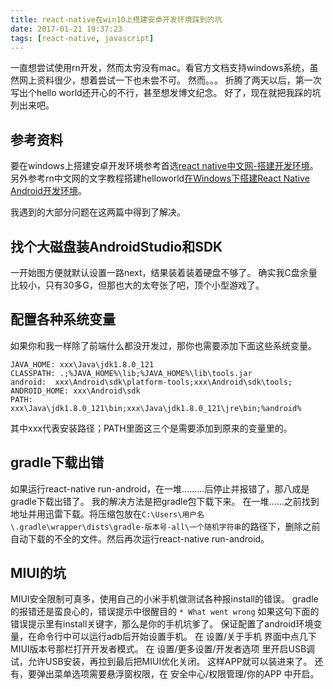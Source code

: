 ```yaml
---
title: react-native在win10上搭建安卓开发环境踩到的坑
date: 2017-01-21 19:37:23
tags: [react-native, javascript]
---
```

一直想尝试使用rn开发，然而太穷没有mac。看官方文档支持windows系统，虽然网上资料很少，想着尝试一下也未尝不可。
然而。。。
折腾了两天以后，第一次写出个hello world还开心的不行，甚至想发博文纪念。
好了，现在就把我踩的坑列出来吧。
## 参考资料
要在windows上搭建安卓开发环境参考首选[react native中文网-搭建开发环境](http://reactnative.cn/docs/0.40/getting-started.html#content)。
另外参考rn中文网的文字教程搭建helloworld[在Windows下搭建React Native Android开发环境](http://bbs.reactnative.cn/topic/10/)。
<!--more-->
我遇到的大部分问题在这两篇中得到了解决。
## 找个大磁盘装AndroidStudio和SDK
一开始图方便就默认设置一路next，结果装着装着硬盘不够了。
确实我C盘余量比较小，只有30多G，但那也大的太夸张了吧，顶个小型游戏了。
## 配置各种系统变量
如果你和我一样除了前端什么都没开发过，那你也需要添加下面这些系统变量。
```
JAVA_HOME: xxx\Java\jdk1.8.0_121
CLASSPATH: .;%JAVA_HOME%\lib;%JAVA_HOME%\lib\tools.jar
android:  xxx\Android\sdk\platform-tools;xxx\Android\sdk\tools;
ANDROID_HOME: xxx\Android\sdk
PATH: xxx\Java\jdk1.8.0_121\bin;xxx\Java\jdk1.8.0_121\jre\bin;%android%
```
其中xxx代表安装路径；PATH里面这三个是需要添加到原来的变量里的。
## gradle下载出错
如果运行react-native run-android，在一堆.........后停止并报错了，那八成是gradle下载出错了。
我的解决方法是把gradle包下载下来。
在一堆......之前找到地址并用迅雷下载。将压缩包放在`C:\Users\用户名\.gradle\wrapper\dists\gradle-版本号-all\一个随机字符串`的路径下，删除之前自动下载的不全的文件。然后再次运行react-native run-android。
## MIUI的坑
MIUI安全限制可真多，使用自己的小米手机做测试各种报install的错误。
gradle的报错还是蛮良心的，错误提示中很醒目的
`* What went wrong`
如果这句下面的错误提示里有install关键字，那么是你的手机坑爹了。
保证配置了android环境变量，在命令行中可以运行adb后开始设置手机。
在 设置/关于手机 界面中点几下MIUI版本号那栏打开开发者模式。
在 设置/更多设置/开发者选项 里开启USB调试，允许USB安装，再拉到最后把MIUI优化关闭。
这样APP就可以装进来了。
还有，要弹出菜单选项需要悬浮窗权限，在 安全中心/权限管理/你的APP 中开启。
